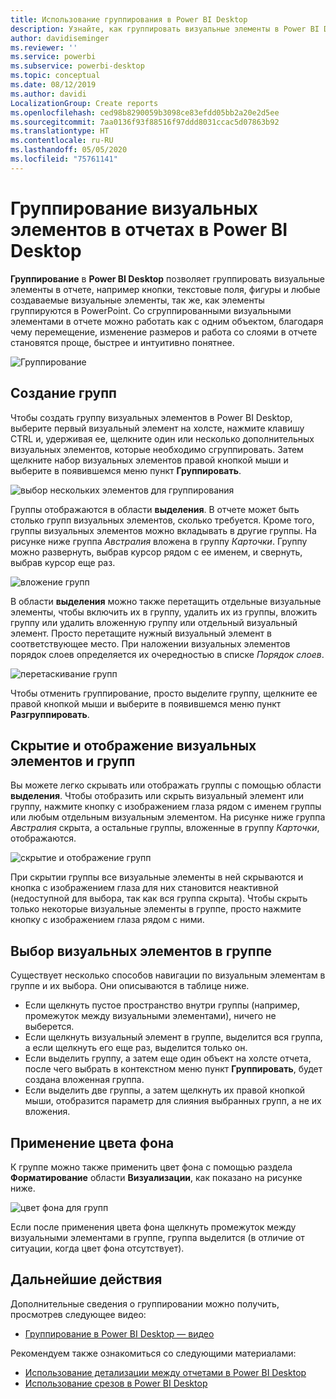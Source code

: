 ```yaml
---
title: Использование группирования в Power BI Desktop
description: Узнайте, как группировать визуальные элементы в Power BI Desktop.
author: davidiseminger
ms.reviewer: ''
ms.service: powerbi
ms.subservice: powerbi-desktop
ms.topic: conceptual
ms.date: 08/12/2019
ms.author: davidi
LocalizationGroup: Create reports
ms.openlocfilehash: ced98b8290059b3098ce83efdd05bb2a20e2d5ee
ms.sourcegitcommit: 7aa0136f93f88516f97ddd8031ccac5d07863b92
ms.translationtype: HT
ms.contentlocale: ru-RU
ms.lasthandoff: 05/05/2020
ms.locfileid: "75761141"
---
```

# <a name="group-visuals-in-power-bi-desktop-reports"></a>Группирование визуальных элементов в отчетах в Power BI Desktop
**Группирование** в **Power BI Desktop** позволяет группировать визуальные элементы в отчете, например кнопки, текстовые поля, фигуры и любые создаваемые визуальные элементы, так же, как элементы группируются в PowerPoint. Со сгруппированными визуальными элементами в отчете можно работать как с одним объектом, благодаря чему перемещение, изменение размеров и работа со слоями в отчете становятся проще, быстрее и интуитивно понятнее.

![Группирование](media/desktop-grouping-visuals/grouping-visuals-01.png)


## <a name="creating-groups"></a>Создание групп

Чтобы создать группу визуальных элементов в Power BI Desktop, выберите первый визуальный элемент на холсте, нажмите клавишу CTRL и, удерживая ее, щелкните один или несколько дополнительных визуальных элементов, которые необходимо сгруппировать. Затем щелкните набор визуальных элементов правой кнопкой мыши и выберите в появившемся меню пункт **Группировать**.

![выбор нескольких элементов для группирования](media/desktop-grouping-visuals/grouping-visuals-02.png)

Группы отображаются в области **выделения**. В отчете может быть столько групп визуальных элементов, сколько требуется. Кроме того, группы визуальных элементов можно вкладывать в другие группы. На рисунке ниже группа *Австралия* вложена в группу *Карточки*. Группу можно развернуть, выбрав курсор рядом с ее именем, и свернуть, выбрав курсор еще раз. 

![вложение групп](media/desktop-grouping-visuals/grouping-visuals-03.png)

В области **выделения** можно также перетащить отдельные визуальные элементы, чтобы включить их в группу, удалить их из группы, вложить группу или удалить вложенную группу или отдельный визуальный элемент. Просто перетащите нужный визуальный элемент в соответствующее место. При наложении визуальных элементов порядок слоев определяется их очередностью в списке *Порядок слоев*.

![перетаскивание групп](media/desktop-grouping-visuals/grouping-visuals-04.png)

Чтобы отменить группирование, просто выделите группу, щелкните ее правой кнопкой мыши и выберите в появившемся меню пункт **Разгруппировать**.

## <a name="hide-and-show-visuals-or-groups"></a>Скрытие и отображение визуальных элементов и групп

Вы можете легко скрывать или отображать группы с помощью области **выделения**. Чтобы отобразить или скрыть визуальный элемент или группу, нажмите кнопку с изображением глаза рядом с именем группы или любым отдельным визуальным элементом. На рисунке ниже группа *Австралия* скрыта, а остальные группы, вложенные в группу *Карточки*, отображаются.


![скрытие и отображение групп](media/desktop-grouping-visuals/grouping-visuals-05.png)

При скрытии группы все визуальные элементы в ней скрываются и кнопка с изображением глаза для них становится неактивной (недоступной для выбора, так как вся группа скрыта). Чтобы скрыть только некоторые визуальные элементы в группе, просто нажмите кнопку с изображением глаза рядом с ними.

## <a name="selecting-visuals-within-a-group"></a>Выбор визуальных элементов в группе

Существует несколько способов навигации по визуальным элементам в группе и их выбора. Они описываются в таблице ниже.

* Если щелкнуть пустое пространство внутри группы (например, промежуток между визуальными элементами), ничего не выберется.
* Если щелкнуть визуальный элемент в группе, выделится вся группа, а если щелкнуть его еще раз, выделится только он.
* Если выделить группу, а затем еще один объект на холсте отчета, после чего выбрать в контекстном меню пункт **Группировать**, будет создана вложенная группа.
* Если выделить две группы, а затем щелкнуть их правой кнопкой мыши, отобразится параметр для слияния выбранных групп, а не их вложения.

## <a name="apply-background-color"></a>Применение цвета фона

К группе можно также применить цвет фона с помощью раздела **Форматирование** области **Визуализации**, как показано на рисунке ниже. 

![цвет фона для групп](media/desktop-grouping-visuals/grouping-visuals-06.png)

Если после применения цвета фона щелкнуть промежуток между визуальными элементами в группе, группа выделится (в отличие от ситуации, когда цвет фона отсутствует). 


## <a name="next-steps"></a>Дальнейшие действия
Дополнительные сведения о группировании можно получить, просмотрев следующее видео:

* [Группирование в Power BI Desktop — видео](https://youtu.be/sf4n7VXoQHY?t=10)

Рекомендуем также ознакомиться со следующими материалами:

* [Использование детализации между отчетами в Power BI Desktop](desktop-cross-report-drill-through.md)
* [Использование срезов в Power BI Desktop](visuals/power-bi-visualization-slicers.md)

